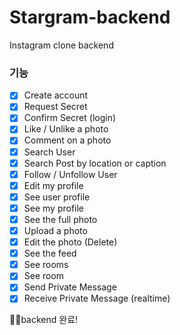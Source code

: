 # Stargram-backend
Instagram clone backend

### 기능
- [x] Create account
- [x] Request Secret
- [x] Confirm Secret (login) 
- [x] Like / Unlike a photo
- [x] Comment on a photo 
- [x] Search User 
- [x] Search Post by location or caption
- [x] Follow / Unfollow User
- [x] Edit my profile 
- [x] See user profile
- [x] See my profile 
- [x] See the full photo
- [x] Upload a photo 
- [x] Edit the photo (Delete)
- [x] See the feed 
- [x] See rooms
- [x] See room
- [x] Send Private Message 
- [x] Receive Private Message (realtime) 

💪🏻backend 완료!
